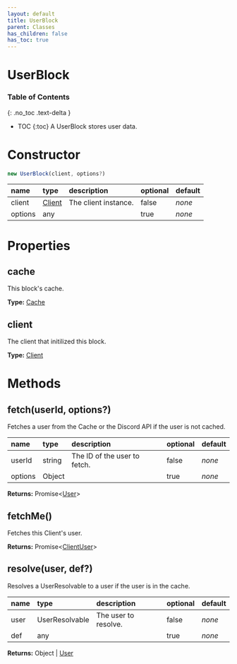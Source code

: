 ```yaml
---
layout: default
title: UserBlock
parent: Classes
has_children: false
has_toc: true
---
```


# UserBlock
### Table of Contents
{: .no_toc .text-delta }

- TOC
{:toc}
A UserBlock stores user data.
# Constructor
```js
new UserBlock(client, options?)
```

| name | type | description | optional | default |
|:-----|:-----|:------------|:---------|:--------|
| client | [Client](/classes/Client) | The client instance. | false | *none* |
| options | any |   | true | *none* |

# Properties
## cache
This block's cache.

**Type:** [Cache](/classes/Cache)

## client
The client that initilized this block.

**Type:** [Client](/classes/Client)

# Methods
## fetch(userId, options?)
Fetches a user from the Cache or the Discord API if
the user is not cached.

| name | type | description | optional | default |
|:-----|:-----|:------------|:---------|:--------|
| userId | string | The ID of the user to fetch. | false | *none* |
| options | Object |   | true | *none* |

**Returns:** Promise<[User](/classes/User)>

## fetchMe()
Fetches this Client's user.

**Returns:** Promise<[ClientUser](/classes/ClientUser)>

## resolve(user, def?)
Resolves a UserResolvable to a user if the user is
in the cache.

| name | type | description | optional | default |
|:-----|:-----|:------------|:---------|:--------|
| user | UserResolvable | The user to resolve. | false | *none* |
| def | any |   | true | *none* |

**Returns:** Object | [User](/classes/User)

